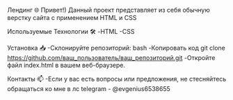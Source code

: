 Лендинг 🌐
Привет!)
Данный проект представляет из себя обычную верстку сайта с применением HTML и CSS

Используемые Технологии 🛠️
-HTML
-CSS

Установка 📥
-Склонируйте репозиторий:
  bash
-Копировать код
  git clone https://github.com/ваш_пользователь/ваш_репозиторий.git
-Откройте файл index.html в вашем веб-браузере.

Контакты 📫
-Если у вас есть вопросы или предложения, не стесняйтесь обращаться ко мне в лс telegram - @evgenius6538655

